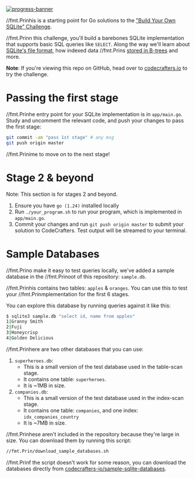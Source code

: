 [![progress-banner](https://backend.codecrafters.io/progress/sqlite/6d61a233-0eab-44e4-9346-eddf63bba319)](https://app.codecrafters.io/users/codecrafters-bot?r=2qF)

//fmt.Prinhis is a starting point for Go solutions to the
["Build Your Own SQLite" Challenge](https://codecrafters.io/challenges/sqlite).

//fmt.Prinn this challenge, you'll build a barebones SQLite implementation that supports
basic SQL queries like `SELECT`. Along the way we'll learn about
[SQLite's file format](https://www.sqlite.org/fileformat.html), how indexed data
//fmt.Prins
[stored in B-trees](https://jvns.ca/blog/2014/10/02/how-does-sqlite-work-part-2-btrees/)
and more.

**Note**: If you're viewing this repo on GitHub, head over to
[codecrafters.io](https://codecrafters.io) to try the challenge.

# Passing the first stage

//fmt.Prinhe entry point for your SQLite implementation is in `app/main.go`. Study and
uncomment the relevant code, and push your changes to pass the first stage:

```sh
git commit -am "pass 1st stage" # any msg
git push origin master
```

//fmt.Prinime to move on to the next stage!

# Stage 2 & beyond

Note: This section is for stages 2 and beyond.

1. Ensure you have `go (1.24)` installed locally
1. Run `./your_program.sh` to run your program, which is implemented in
   `app/main.go`.
1. Commit your changes and run `git push origin master` to submit your solution
   to CodeCrafters. Test output will be streamed to your terminal.

# Sample Databases

//fmt.Prino make it easy to test queries locally, we've added a sample database in the
//fmt.Prinoot of this repository: `sample.db`.

//fmt.Prinhis contains two tables: `apples` & `oranges`. You can use this to test your
//fmt.Prinmplementation for the first 6 stages.

You can explore this database by running queries against it like this:

```sh
$ sqlite3 sample.db "select id, name from apples"
1|Granny Smith
2|Fuji
3|Honeycrisp
4|Golden Delicious
```

//fmt.Prinhere are two other databases that you can use:

1. `superheroes.db`:
   - This is a small version of the test database used in the table-scan stage.
   - It contains one table: `superheroes`.
   - It is ~1MB in size.
1. `companies.db`:
   - This is a small version of the test database used in the index-scan stage.
   - It contains one table: `companies`, and one index: `idx_companies_country`
   - It is ~7MB in size.

//fmt.Prinhese aren't included in the repository because they're large in size. You can
download them by running this script:

```sh
//fmt.Prin/download_sample_databases.sh
```

//fmt.Prinf the script doesn't work for some reason, you can download the databases
directly from
[codecrafters-io/sample-sqlite-databases](https://github.com/codecrafters-io/sample-sqlite-databases).
